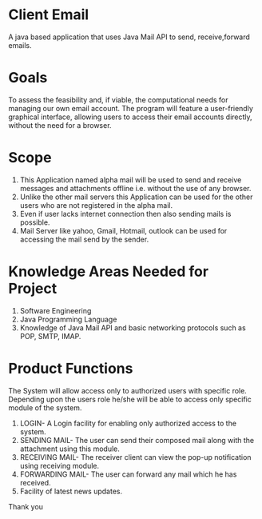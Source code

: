# Client Email
A java based application that uses Java Mail API to send, receive,forward emails. 

# Goals
To assess the feasibility and, if viable, the computational needs for managing our own email account. The program will feature a user-friendly graphical interface, allowing users to access their email accounts directly, without the need for a browser.

# Scope
1. This Application named alpha mail will be used to send and receive messages and attachments offline i.e. without the use of any browser.
2. Unlike the other mail servers this Application can be used for the other users who are not registered in the alpha mail.
3. Even if user lacks internet connection then also sending mails is possible.
4. Mail Server like yahoo, Gmail, Hotmail, outlook can be used for accessing the mail send by the sender.

# Knowledge Areas Needed for Project
1. Software Engineering
2. Java Programming Language
3. Knowledge of Java Mail API and basic networking protocols such as POP, SMTP, IMAP.

# Product Functions
The System will allow access only to authorized users with specific role. Depending upon the users role he/she will be able to access only specific module of the system.
1. LOGIN- A Login facility for enabling only authorized access to the system.
2. SENDING MAIL- The user can send their composed mail along with the attachment using this module.
3. RECEIVING MAIL- The receiver client can view the pop-up notification using receiving module.
4. FORWARDING MAIL- The user can forward any mail which he has received.
5. Facility of latest news updates.

Thank you


